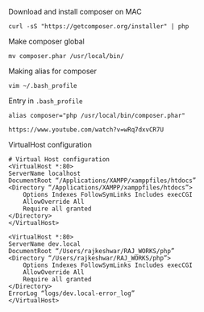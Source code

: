 Download and install composer on MAC
```
curl -sS "https://getcomposer.org/installer" | php
```

Make composer global 
```
mv composer.phar /usr/local/bin/
```

Making alias for composer 
```
vim ~/.bash_profile
```

Entry in `.bash_profile`
```
alias composer="php /usr/local/bin/composer.phar"
```

```
https://www.youtube.com/watch?v=wRq7dxvCR7U
```


VirtualHost configuration 
```
# Virtual Host configuration
<VirtualHost *:80>
ServerName localhost
DocumentRoot “/Applications/XAMPP/xamppfiles/htdocs”
<Directory “/Applications/XAMPP/xamppfiles/htdocs”>
	Options Indexes FollowSymLinks Includes execCGI
	AllowOverride All
	Require all granted
</Directory>
</VirtualHost>

<VirtualHost *:80>
ServerName dev.local
DocumentRoot “/Users/rajkeshwar/RAJ_WORKS/php”
<Directory “/Users/rajkeshwar/RAJ_WORKS/php”>
	Options Indexes FollowSymLinks Includes execCGI
	AllowOverride All
	Require all granted
</Directory>
ErrorLog “logs/dev.local-error_log”
</VirtualHost>
```
